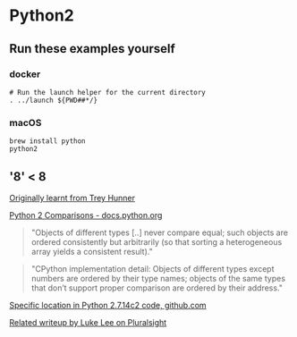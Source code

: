 # Python2

## Run these examples yourself

### docker

```
# Run the launch helper for the current directory
. ../launch ${PWD##*/}
```

### macOS

```
brew install python
python2
```

## '8' < 8

[Originally learnt from Trey Hunner](https://github.com/treyhunner/python-oddities/blob/master/index.html#L579)

[Python 2 Comparisons - docs.python.org](https://docs.python.org/2/library/stdtypes.html#comparisons)

> "Objects of different types [..] never compare equal; such objects are ordered consistently but arbitrarily (so that sorting a heterogeneous array yields a consistent result)."

> "CPython implementation detail: Objects of different types except numbers are ordered by their type names; objects of the same types that don’t support proper comparison are ordered by their address."

[Specific location in Python 2.7.14c2 code, github.com](https://github.com/python/cpython/blob/v2.7.14rc1/Objects/object.c#L785)

[Related writeup by Luke Lee on Pluralsight](https://www.pluralsight.com/guides/comparing-unrelated-types)

